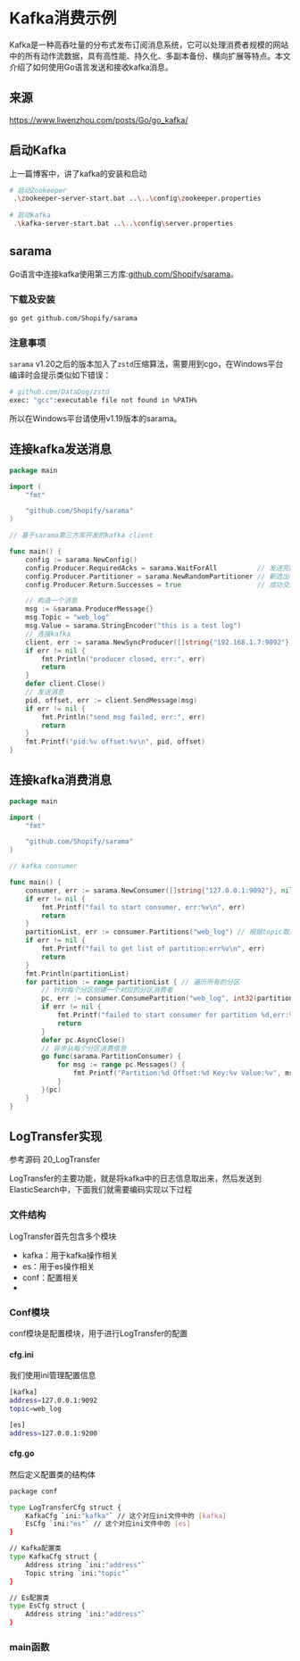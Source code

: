 # Kafka消费示例

Kafka是一种高吞吐量的分布式发布订阅消息系统，它可以处理消费者规模的网站中的所有动作流数据，具有高性能、持久化、多副本备份、横向扩展等特点。本文介绍了如何使用Go语言发送和接收kafka消息。

## 来源

https://www.liwenzhou.com/posts/Go/go_kafka/

## 启动Kafka

上一篇博客中，讲了kafka的安装和启动

```bash
# 启动Zookeeper
 .\zookeeper-server-start.bat ..\..\config\zookeeper.properties
 
# 启动kafka
 .\kafka-server-start.bat ..\..\config\server.properties
```

## sarama

Go语言中连接kafka使用第三方库:[github.com/Shopify/sarama](https://github.com/Shopify/sarama)。

### 下载及安装

```bash
go get github.com/Shopify/sarama
```

### 注意事项

`sarama` v1.20之后的版本加入了`zstd`压缩算法，需要用到cgo，在Windows平台编译时会提示类似如下错误：

```bash
# github.com/DataDog/zstd
exec: "gcc":executable file not found in %PATH%
```

所以在Windows平台请使用v1.19版本的sarama。

## 连接kafka发送消息

```go
package main

import (
	"fmt"

	"github.com/Shopify/sarama"
)

// 基于sarama第三方库开发的kafka client

func main() {
	config := sarama.NewConfig()
	config.Producer.RequiredAcks = sarama.WaitForAll          // 发送完数据需要leader和follow都确认
	config.Producer.Partitioner = sarama.NewRandomPartitioner // 新选出一个partition
	config.Producer.Return.Successes = true                   // 成功交付的消息将在success channel返回

	// 构造一个消息
	msg := &sarama.ProducerMessage{}
	msg.Topic = "web_log"
	msg.Value = sarama.StringEncoder("this is a test log")
	// 连接kafka
	client, err := sarama.NewSyncProducer([]string{"192.168.1.7:9092"}, config)
	if err != nil {
		fmt.Println("producer closed, err:", err)
		return
	}
	defer client.Close()
	// 发送消息
	pid, offset, err := client.SendMessage(msg)
	if err != nil {
		fmt.Println("send msg failed, err:", err)
		return
	}
	fmt.Printf("pid:%v offset:%v\n", pid, offset)
}
```

## 连接kafka消费消息

```go
package main

import (
	"fmt"

	"github.com/Shopify/sarama"
)

// kafka consumer

func main() {
	consumer, err := sarama.NewConsumer([]string{"127.0.0.1:9092"}, nil)
	if err != nil {
		fmt.Printf("fail to start consumer, err:%v\n", err)
		return
	}
	partitionList, err := consumer.Partitions("web_log") // 根据topic取到所有的分区
	if err != nil {
		fmt.Printf("fail to get list of partition:err%v\n", err)
		return
	}
	fmt.Println(partitionList)
	for partition := range partitionList { // 遍历所有的分区
		// 针对每个分区创建一个对应的分区消费者
		pc, err := consumer.ConsumePartition("web_log", int32(partition), sarama.OffsetNewest)
		if err != nil {
			fmt.Printf("failed to start consumer for partition %d,err:%v\n", partition, err)
			return
		}
		defer pc.AsyncClose()
		// 异步从每个分区消费信息
		go func(sarama.PartitionConsumer) {
			for msg := range pc.Messages() {
				fmt.Printf("Partition:%d Offset:%d Key:%v Value:%v", msg.Partition, msg.Offset, msg.Key, msg.Value)
			}
		}(pc)
	}
}
```

## LogTransfer实现

参考源码 20_LogTransfer

LogTransfer的主要功能，就是将kafka中的日志信息取出来，然后发送到ElasticSearch中，下面我们就需要编码实现以下过程

### 文件结构

LogTransfer首先包含多个模块

- kafka：用于kafka操作相关
- es：用于es操作相关
- conf：配置相关
- 

### Conf模块

conf模块是配置模块，用于进行LogTransfer的配置

#### cfg.ini

我们使用ini管理配置信息

```bash
[kafka]
address=127.0.0.1:9092
topic=web_log

[es]
address=127.0.0.1:9200
```

#### cfg.go

然后定义配置类的结构体

```bash
package conf

type LogTransferCfg struct {
	KafkaCfg `ini:"kafka"` // 这个对应ini文件中的 [kafka]
	EsCfg `ini:"es"` // 这个对应ini文件中的 [es]
}

// Kafka配置类
type KafkaCfg struct {
	Address string `ini:"address"`
	Topic string `ini:"topic"`
}

// Es配置类
type EsCfg struct {
	Address string `ini:"address"`
}
```

### main函数

